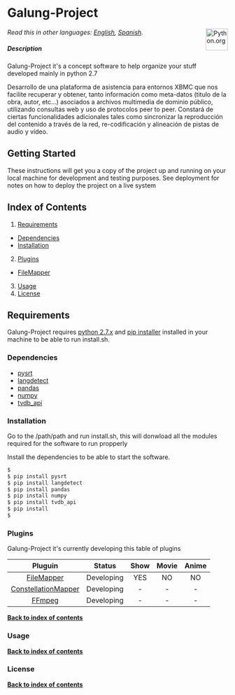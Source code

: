 # Galung-Project
[<img src="https://www.python.org/static/opengraph-icon-200x200.png" title="Python.org"
align="right" width="50">](https://www.python.org/)

*Read this in other languages: [English](README.md), [Spanish](README.es.md).*


##### Description
Galung-Project it's a concept software to help organize your stuff developed mainly in python 2.7

Desarrollo de una plataforma de asistencia para entornos XBMC que nos facilite recuperar y obtener, tanto información como 
meta-datos (titulo de la obra, autor, etc...) asociados a archivos multimedia de dominio público, utilizando consultas web y 
uso de protocolos peer to peer. Constará de ciertas funcionalidades adicionales tales como sincronizar la reproducción del 
contenido a través de la red, re-codificación y alineación de pistas de audio y vídeo.


## Getting Started

These instructions will get you a copy of the project up and running on your local machine for development and testing purposes. See deployment for notes on how to deploy the project on a live system


## Index of Contents


1. [Requirements](#installation)
 * [Dependencies](#dependencies)
 * [Installation](#installation)
2. [Plugins](#plugins)
  * [FileMapper][readme_fm_link]
3. [Usage](#usage)
4. [License](#license)

## Requirements
Galung-Project requires [python 2.7.x][python_download_link]  and [pip installer][pip_installer_link] installed in your machine to be able to run install.sh. 


### Dependencies

* [pysrt][pysrt_link]
* [langdetect][langdetect_link]
* [pandas][pandas_link]
* [numpy][numpy_link]
* [tvdb_api][tvdb_api_link]

### Installation

Go to the /path/path and run install.sh, this will donwload all the modules required for the software to run propperly

Install the dependencies to be able to start the software.

```sh
$ 
$ pip install pysrt
$ pip install langdetect
$ pip install pandas
$ pip install numpy
$ pip install tvdb_api
$ pip install 
$
```

### Plugins

Galung-Project it's currently developing this table of plugins 


| Pluguin       | Status        | Show | Movie | Anime |
|:-------------:|:-------------:|:-----------:|:------------:|:------------:|
| [FileMapper][readme_fm_link] | Developing | YES | NO | NO |
| [ConstellationMapper][readme_cm_link] | Developing | - | - | - | - |
| [FFmpeg][readme_cm_link] | Developing | - | - | - | - |

**[Back to index of contents](#index-of-contents)**

### Usage

**[Back to index of contents](#index-of-contents)**

### License

**[Back to index of contents](#index-of-contents)**


[readme_fm_link]: <https://github.com/AsiganTheSunk/galung-project/blob/master/trunk/filemapper/README.md>
[readme_cm_link]: <https://github.com/AsiganTheSunk/galung-project/blob/master/trunk/filemapper/README.md>

[pip_installer_link]: <https://pip.pypa.io/en/stable/installing/>
[python_download_link]: <https://www.python.org/downloads/>

[tvdb_api_link]: <https://github.com/dbr/tvdb_api>
[pysrt_link]: <https://github.com/byroot/pysrt>
[langdetect_link]: <https://github.com/Mimino666/langdetect>
[pandas_link]: <http://pandas.pydata.org/>
[numpy_link]: <http://www.numpy.org/>

